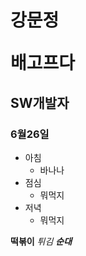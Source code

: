 # 강문정 <pre>배고프다
## SW개발자
### 6월26일


* 아침
  * 바나나
 * 점심
   * 뭐먹지
 * 저녁
    * 뭐먹지


__떡볶이__
_튀김_
___순대___
